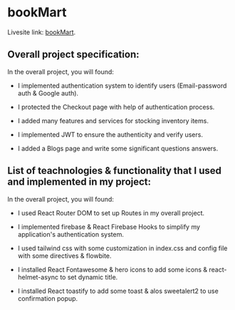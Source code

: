 # bookMart

Livesite link: [bookMart](https://book-mart-94d39.web.app/).

## Overall project specification:

In the overall project, you will found:

 - I implemented authentication system to identify users (Email-password auth & Google auth).

 - I protected the Checkout page with help of authentication process.

 - I added many features and services for stocking inventory items.

 - I implemented JWT to ensure the authenticity and verify users. 

 - I added a Blogs page and write some significant questions answers.

## List of teachnologies & functionality that I used and implemented in my project:

In the overall project, you will found:

 - I used React Router DOM to set up Routes in my overall project.

 - I implemented firebase & React Firebase Hooks to simplify my application's authentication system.

 - I used tailwind css with some customization in index.css and config file with some directives & flowbite.

 - I installed React Fontawesome & hero icons to add some icons & react-helmet-async to set dynamic title.

 - I installed React toastify to add some toast & alos sweetalert2 to use confirmation popup. 

